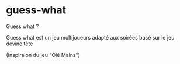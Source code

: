 # guess-what

Guess what ?

Guess what est un jeu multijoueurs adapté aux soirées basé sur le jeu devine tête

(Inspiraion du jeu "Olé Mains")

